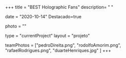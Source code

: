 +++
title = "BEST Holographic Fans"
description= " " 

date = "2020-10-14" 
Destacado=true 

photo = "" 

type = "currentProject" 
layout = "projeto" 

<!-- membros: Pedro Direita, Rodolfo Amorim, Rafael Rodrigues, Duarte Henriques -->
teamPhotos = ["pedroDireita.png", "rodolfoAmorim.png", "rafaelRodrigues.png", "duarteHenriques.jpg" ] 
+++